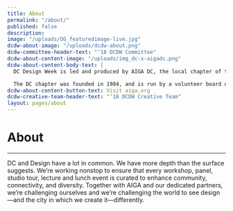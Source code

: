 ```yaml
---
title: About
permalink: "/about/"
published: false
description: 
image: "/uploads/OG_featuredimage-live.jpg"
dcdw-about-image: "/uploads/dcdw-about.png"
dcdw-committee-header-text: "‘18 DCDW Committee"
dcdw-about-content-image: "/uploads/img_dc-x-aigadc.png"
dcdw-about-content-body-text: |
  DC Design Week is led and produced by AIGA DC, the local chapter of the professional association for design. AIGA advances design as a professional craft, strategic advancement, and vital cultural force.

  The DC chapter was founded in 1984, and is run by a volunteer board of directors. With over 1,230 members, AIGA DC is the fifth largest and one of the oldest chapters in the nation. We strive to cultivate, connect and celebrate the diverse work and people that make up our DC creative community.
dcdw-about-content-button-text: Visit aiga.org
dcdw-creative-team-header-text: "‘18 DCDW Creative Team"
layout: pages/about
---
```


# About

<hr class="title-divider-blue">

DC and Design have a lot in common. We have more depth than the surface suggests. We’re working nonstop to ensure that every workshop, panel, studio tour, lecture and lunch event is curated to enhance community, connectivity, and diversity. Together with AIGA and our dedicated partners, we’re challenging ourselves and we’re challenging the world to see design—and the city in which we create it—differently.